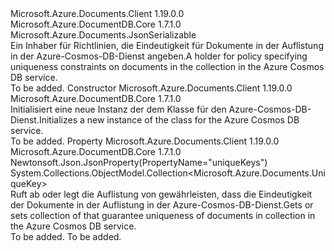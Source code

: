 <Type Name="UniqueKeyPolicy" FullName="Microsoft.Azure.Documents.UniqueKeyPolicy">
  <TypeSignature Language="C#" Value="public sealed class UniqueKeyPolicy : Microsoft.Azure.Documents.JsonSerializable" />
  <TypeSignature Language="ILAsm" Value=".class public auto ansi sealed beforefieldinit UniqueKeyPolicy extends Microsoft.Azure.Documents.JsonSerializable" />
  <TypeSignature Language="DocId" Value="T:Microsoft.Azure.Documents.UniqueKeyPolicy" />
  <TypeSignature Language="VB.NET" Value="Public NotInheritable Class UniqueKeyPolicy&#xA;Inherits JsonSerializable" />
  <TypeSignature Language="F#" Value="type UniqueKeyPolicy = class&#xA;    inherit JsonSerializable" />
  <AssemblyInfo>
    <AssemblyName>Microsoft.Azure.Documents.Client</AssemblyName>
    <AssemblyVersion>1.19.0.0</AssemblyVersion>
  </AssemblyInfo>
  <AssemblyInfo>
    <AssemblyName>Microsoft.Azure.DocumentDB.Core</AssemblyName>
    <AssemblyVersion>1.7.1.0</AssemblyVersion>
  </AssemblyInfo>
  <Base>
    <BaseTypeName>Microsoft.Azure.Documents.JsonSerializable</BaseTypeName>
  </Base>
  <Interfaces />
  <Docs>
    <summary>
            <span data-ttu-id="70d7b-101">Ein Inhaber für Richtlinien, die Eindeutigkeit für Dokumente in der Auflistung in der Azure-Cosmos-DB-Dienst angeben.</span><span class="sxs-lookup"><span data-stu-id="70d7b-101">A holder for policy specifying uniqueness constraints on documents in the collection in the Azure Cosmos DB service.</span></span>
            </summary>
    <remarks>To be added.</remarks>
  </Docs>
  <Members>
    <Member MemberName=".ctor">
      <MemberSignature Language="C#" Value="public UniqueKeyPolicy ();" />
      <MemberSignature Language="ILAsm" Value=".method public hidebysig specialname rtspecialname instance void .ctor() cil managed" />
      <MemberSignature Language="DocId" Value="M:Microsoft.Azure.Documents.UniqueKeyPolicy.#ctor" />
      <MemberSignature Language="VB.NET" Value="Public Sub New ()" />
      <MemberType>Constructor</MemberType>
      <AssemblyInfo>
        <AssemblyName>Microsoft.Azure.Documents.Client</AssemblyName>
        <AssemblyVersion>1.19.0.0</AssemblyVersion>
      </AssemblyInfo>
      <AssemblyInfo>
        <AssemblyName>Microsoft.Azure.DocumentDB.Core</AssemblyName>
        <AssemblyVersion>1.7.1.0</AssemblyVersion>
      </AssemblyInfo>
      <Parameters />
      <Docs>
        <summary>
            <span data-ttu-id="70d7b-102">Initialisiert eine neue Instanz der dem <see cref="T:Microsoft.Azure.Documents.UniqueKeyPolicy" /> Klasse für den Azure-Cosmos-DB-Dienst.</span><span class="sxs-lookup"><span data-stu-id="70d7b-102">Initializes a new instance of the <see cref="T:Microsoft.Azure.Documents.UniqueKeyPolicy" /> class for the Azure Cosmos DB service.</span></span>
            </summary>
        <remarks>To be added.</remarks>
      </Docs>
    </Member>
    <Member MemberName="UniqueKeys">
      <MemberSignature Language="C#" Value="public System.Collections.ObjectModel.Collection&lt;Microsoft.Azure.Documents.UniqueKey&gt; UniqueKeys { get; set; }" />
      <MemberSignature Language="ILAsm" Value=".property instance class System.Collections.ObjectModel.Collection`1&lt;class Microsoft.Azure.Documents.UniqueKey&gt; UniqueKeys" />
      <MemberSignature Language="DocId" Value="P:Microsoft.Azure.Documents.UniqueKeyPolicy.UniqueKeys" />
      <MemberSignature Language="VB.NET" Value="Public Property UniqueKeys As Collection(Of UniqueKey)" />
      <MemberSignature Language="F#" Value="member this.UniqueKeys : System.Collections.ObjectModel.Collection&lt;Microsoft.Azure.Documents.UniqueKey&gt; with get, set" Usage="Microsoft.Azure.Documents.UniqueKeyPolicy.UniqueKeys" />
      <MemberType>Property</MemberType>
      <AssemblyInfo>
        <AssemblyName>Microsoft.Azure.Documents.Client</AssemblyName>
        <AssemblyVersion>1.19.0.0</AssemblyVersion>
      </AssemblyInfo>
      <AssemblyInfo>
        <AssemblyName>Microsoft.Azure.DocumentDB.Core</AssemblyName>
        <AssemblyVersion>1.7.1.0</AssemblyVersion>
      </AssemblyInfo>
      <Attributes>
        <Attribute>
          <AttributeName>Newtonsoft.Json.JsonProperty(PropertyName="uniqueKeys")</AttributeName>
        </Attribute>
      </Attributes>
      <ReturnValue>
        <ReturnType>System.Collections.ObjectModel.Collection&lt;Microsoft.Azure.Documents.UniqueKey&gt;</ReturnType>
      </ReturnValue>
      <Docs>
        <summary>
            <span data-ttu-id="70d7b-103">Ruft ab oder legt die Auflistung von <see cref="T:Microsoft.Azure.Documents.UniqueKey" /> gewährleisten, dass die Eindeutigkeit der Dokumente in der Auflistung in der Azure-Cosmos-DB-Dienst.</span><span class="sxs-lookup"><span data-stu-id="70d7b-103">Gets or sets collection of <see cref="T:Microsoft.Azure.Documents.UniqueKey" /> that guarantee uniqueness of documents in collection in the Azure Cosmos DB service.</span></span>
            </summary>
        <value>To be added.</value>
        <remarks>To be added.</remarks>
      </Docs>
    </Member>
  </Members>
</Type>
